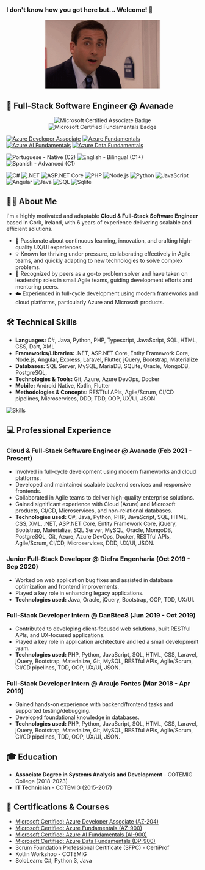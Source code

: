 ### I don't know how you got here but... Welcome! 👋

<p align="center">
  <img src="assets/michael.gif" alt="Welcome GIF" width="300"/> 
</p>

## 💼 Full-Stack Software Engineer @ Avanade

<p align="center">
  <img src="https://learn.microsoft.com/en-us/media/learn/certification/badges/microsoft-certified-associate-badge.svg?branch=main" width="100" alt="Microsoft Certified Associate Badge">
  <img src="https://learn.microsoft.com/en-us/media/learn/certification/badges/microsoft-certified-fundamentals-badge.svg?branch=main" width="100" alt="Microsoft Certified Fundamentals Badge">
</p>

[![Azure Developer Associate](https://img.shields.io/badge/Azure%20Developer%20Associate-AZ--204-0064b5?logo=microsoftazure&style=flat-square)](https://learn.microsoft.com/api/credentials/share/en-us/vinicius-galantine/5613792F461079E7?sharingId=90BDC98736C2E4D3) [![Azure Fundamentals](https://img.shields.io/badge/Azure%20Fundamentals-AZ--900-0064b5?logo=microsoftazure&style=flat-square)](https://learn.microsoft.com/api/credentials/share/en-us/vinicius-galantine/ACF9DE1F521F4E02?sharingId=90BDC98736C2E4D3) [![Azure AI Fundamentals](https://img.shields.io/badge/Azure%20AI%20Fundamentals-AI--900-0064b5?logo=microsoftazure&style=flat-square)](https://learn.microsoft.com/api/credentials/share/en-us/vinicius-galantine/C403EAE037FB8857?sharingId=90BDC98736C2E4D3) [![Azure Data Fundamentals](https://img.shields.io/badge/Azure%20Data%20Fundamentals-DP--900-0064b5?logo=microsoftazure&style=flat-square)](https://learn.microsoft.com/api/credentials/share/en-us/vinicius-galantine/1D6700A6F2BD251?sharingId=90BDC98736C2E4D3)

![Portuguese - Native (C2)](https://img.shields.io/badge/Portuguese%20-%20Native%20(C2)-blue?style=flat-square)
![English - Bilingual (C1+)](https://img.shields.io/badge/English-Bilingual%20(C1+)-darkgreen?style=flat-square)
![Spanish - Advanced (C1)](https://img.shields.io/badge/Espa%C3%B1ol-Advanced%20(C1)-darkgreen?style=flat-square)

![C#](https://img.shields.io/badge/C%23-5C2D91?logo=sharp&logoColor=white)
![.NET](https://img.shields.io/badge/.NET-5C2D91?logo=.net&logoColor=white)
![ASP.NET Core](https://img.shields.io/badge/ASP.NET_Core-5C2D91?logo=.net&logoColor=white)
![PHP](https://img.shields.io/badge/PHP-777bb3?logo=PHP&logoColor=white)
![Node.js](https://img.shields.io/badge/Node.js-339933?logo=node.js&logoColor=white)
![Python](https://img.shields.io/badge/Python-ffce41?logo=python&logoColor=blue)
![JavaScript](https://img.shields.io/badge/JavaScript-F7DF1E?logo=javascript&logoColor=black)
![Angular](https://img.shields.io/badge/Angular-DD0030?logo=angular&logoColor=white)
![Java](https://img.shields.io/badge/Java-ED8B00?logo=openjdk&logoColor=white)
![SQL](https://img.shields.io/badge/SQL-005A9C?logo=mysql&logoColor=white)
![Sqlite](https://img.shields.io/badge/SQLite-0d3f5c?logo=sqlite&logoColor=white)

## 👨‍💻 About Me

I'm a highly motivated and adaptable **Cloud & Full-Stack Software Engineer** based in Cork, Ireland, with 6 years of experience delivering scalable and efficient solutions.

- 🚀 Passionate about continuous learning, innovation, and crafting high-quality UX/UI experiences.
- 💡 Known for thriving under pressure, collaborating effectively in Agile teams, and quickly adapting to new technologies to solve complex problems.
- 🤝 Recognized by peers as a go-to problem solver and have taken on leadership roles in small Agile teams, guiding development efforts and mentoring peers.
- ☁️ Experienced in full-cycle development using modern frameworks and cloud platforms, particularly Azure and Microsoft products.

## 🛠️ Technical Skills

- **Languages:** C#, Java, Python, PHP, Typescript, JavaScript, SQL, HTML, CSS, Dart, XML
- **Frameworks/Libraries:** .NET, ASP.NET Core, Entity Framework Core, Node.js, Angular, Express, Laravel, Flutter, jQuery, Bootstrap, Materialize
- **Databases:** SQL Server, MySQL, MariaDB, SQLite, Oracle, MongoDB, PostgreSQL,
- **Technologies & Tools:** Git, Azure, Azure DevOps, Docker
- **Mobile:** Android Native, Kotlin, Flutter
- **Methodologies & Concepts:** RESTful APIs, Agile/Scrum, CI/CD pipelines, Microservices, DDD, TDD, OOP, UX/UI, JSON

![Skills](https://skillicons.dev/icons?i=cs,dotnet,php,laravel,python,js,ts,java,angular,nodejs,express,dart,flutter,mysql,sqlite,mongodb,postgres,azure,docker,git,bootstrap,html,css,androidstudio,kotlin)

## 💻 Professional Experience

### **Cloud & Full-Stack Software Engineer @ Avanade** (Feb 2021 - Present)

- Involved in full-cycle development using modern frameworks and cloud platforms.
- Developed and maintained scalable backend services and responsive frontends.
- Collaborated in Agile teams to deliver high-quality enterprise solutions.
- Gained significant experience with Cloud (Azure) and Microsoft products, CI/CD, Microservices, and non-relational databases.
- **Technologies used:** C#, Java, Python, PHP, JavaScript, SQL, HTML, CSS, XML, .NET, ASP.NET Core, Entity Framework Core, jQuery, Bootstrap, Materialize, SQL Server, MySQL, Oracle, MongoDB, PostgreSQL, Git, Azure, Azure DevOps, Docker, RESTful APIs, Agile/Scrum, CI/CD, Microservices, DDD, UX/UI, JSON.

### **Junior Full-Stack Developer @ Diefra Engenharia** (Oct 2019 - Sep 2020)

- Worked on web application bug fixes and assisted in database optimization and frontend improvements.
- Played a key role in enhancing legacy applications.
- **Technologies used:** Java, Oracle, jQuery, Bootstrap, OOP, TDD, UX/UI.

### **Full-Stack Developer Intern @ DanBtec8** (Jun 2019 - Oct 2019)

- Contributed to developing client-focused web solutions, built RESTful APIs, and UX-focused applications.
- Played a key role in application architecture and led a small development team.
- **Technologies used:** PHP, Python, JavaScript, SQL, HTML, CSS, Laravel, jQuery, Bootstrap, Materialize, Git, MySQL, RESTful APIs, Agile/Scrum, CI/CD pipelines, TDD, OOP, UX/UI, JSON.

### **Full-Stack Developer Intern @ Araujo Fontes** (Mar 2018 - Apr 2019)

- Gained hands-on experience with backend/frontend tasks and supported testing/debugging.
- Developed foundational knowledge in databases.
- **Technologies used:** PHP, Python, JavaScript, SQL, HTML, CSS, Laravel, jQuery, Bootstrap, Materialize, Git, MySQL, RESTful APIs, Agile/Scrum, CI/CD pipelines, TDD, OOP, UX/UI, JSON.

## 🎓 Education

- **Associate Degree in Systems Analysis and Development** - COTEMIG College (2018-2023)
- **IT Technician** - COTEMIG (2015-2017)

## 📜 Certifications & Courses

- [Microsoft Certified: Azure Developer Associate (AZ-204)](https://learn.microsoft.com/api/credentials/share/en-us/vinicius-galantine/5613792F461079E7?sharingId=90BDC98736C2E4D3)
- [Microsoft Certified: Azure Fundamentals (AZ-900)](https://learn.microsoft.com/api/credentials/share/en-us/vinicius-galantine/ACF9DE1F521F4E02?sharingId=90BDC98736C2E4D3)
- [Microsoft Certified: Azure AI Fundamentals (AI-900)](https://learn.microsoft.com/api/credentials/share/en-us/vinicius-galantine/C403EAE037FB8857?sharingId=90BDC98736C2E4D3)
- [Microsoft Certified: Azure Data Fundamentals (DP-900)](https://learn.microsoft.com/api/credentials/share/en-us/vinicius-galantine/1D6700A6F2BD251?sharingId=90BDC98736C2E4D3)
- Scrum Foundation Professional Certificate (SFPC) - CertiProf
- Kotlin Workshop - COTEMIG
- SoloLearn: C#, Python 3, Java